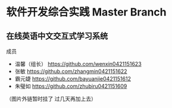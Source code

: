 # 软件开发综合实践 Master Branch
## 在线英语中文交互式学习系统

成员
* 温馨（组长） https://github.com/wenxin0421151623
* 张敏        https://github.com/zhangmin0421151622
* 霸元婕      https://github.com/bayuanjie0421151612
* 朱璧如      https://github.com/zhubiru0421151609

（图片外链暂时挂了 过几天再加上去）
